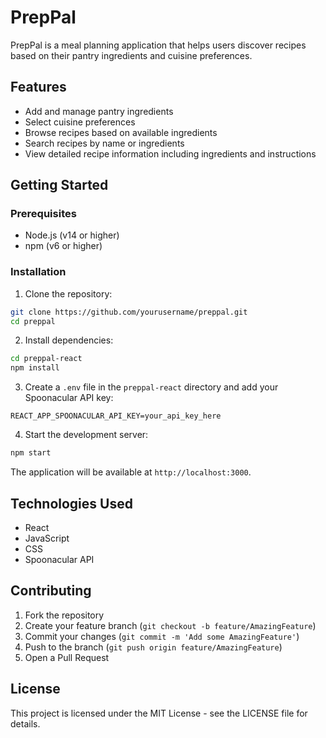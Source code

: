 # PrepPal

PrepPal is a meal planning application that helps users discover recipes based on their pantry ingredients and cuisine preferences.

## Features

- Add and manage pantry ingredients
- Select cuisine preferences
- Browse recipes based on available ingredients
- Search recipes by name or ingredients
- View detailed recipe information including ingredients and instructions

## Getting Started

### Prerequisites

- Node.js (v14 or higher)
- npm (v6 or higher)

### Installation

1. Clone the repository:
```bash
git clone https://github.com/yourusername/preppal.git
cd preppal
```

2. Install dependencies:
```bash
cd preppal-react
npm install
```

3. Create a `.env` file in the `preppal-react` directory and add your Spoonacular API key:
```
REACT_APP_SPOONACULAR_API_KEY=your_api_key_here
```

4. Start the development server:
```bash
npm start
```

The application will be available at `http://localhost:3000`.

## Technologies Used

- React
- JavaScript
- CSS
- Spoonacular API

## Contributing

1. Fork the repository
2. Create your feature branch (`git checkout -b feature/AmazingFeature`)
3. Commit your changes (`git commit -m 'Add some AmazingFeature'`)
4. Push to the branch (`git push origin feature/AmazingFeature`)
5. Open a Pull Request

## License

This project is licensed under the MIT License - see the LICENSE file for details. 